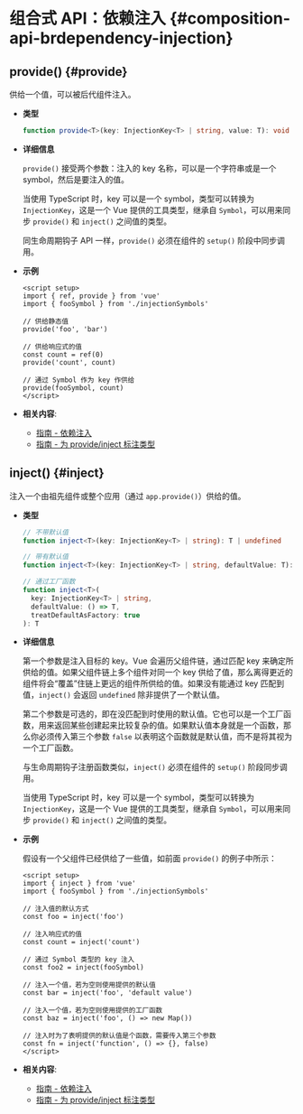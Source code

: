 # 组合式 API：依赖注入 {#composition-api-brdependency-injection}

## provide() {#provide}

供给一个值，可以被后代组件注入。

- **类型**

  ```ts
  function provide<T>(key: InjectionKey<T> | string, value: T): void
  ```

- **详细信息**

  `provide()` 接受两个参数：注入的 key 名称，可以是一个字符串或是一个 symbol，然后是要注入的值。

  当使用 TypeScript 时，key 可以是一个 symbol，类型可以转换为 `InjectionKey`，这是一个 Vue 提供的工具类型，继承自 `Symbol`，可以用来同步 `provide()` 和 `inject()` 之间值的类型。

  同生命周期钩子 API 一样，`provide()` 必须在组件的 `setup()` 阶段中同步调用。

- **示例**

  ```vue
  <script setup>
  import { ref, provide } from 'vue'
  import { fooSymbol } from './injectionSymbols'

  // 供给静态值
  provide('foo', 'bar')

  // 供给响应式的值
  const count = ref(0)
  provide('count', count)

  // 通过 Symbol 作为 key 作供给
  provide(fooSymbol, count)
  </script>
  ```

- **相关内容**:
  - [指南 - 依赖注入](/guide/components/provide-inject.html)
  - [指南 - 为 provide/inject 标注类型](/guide/typescript/composition-api.html#typing-provide-inject)

## inject()  {#inject}

注入一个由祖先组件或整个应用（通过 `app.provide()`）供给的值。

- **类型**

  ```ts
  // 不带默认值
  function inject<T>(key: InjectionKey<T> | string): T | undefined

  // 带有默认值
  function inject<T>(key: InjectionKey<T> | string, defaultValue: T): T

  // 通过工厂函数
  function inject<T>(
    key: InjectionKey<T> | string,
    defaultValue: () => T,
    treatDefaultAsFactory: true
  ): T
  ```

- **详细信息**

  第一个参数是注入目标的 key。Vue 会遍历父组件链，通过匹配 key 来确定所供给的值。如果父组件链上多个组件对同一个 key 供给了值，那么离得更近的组件将会“覆盖”住链上更远的组件所供给的值。如果没有能通过 key 匹配到值，`inject()` 会返回 `undefined` 除非提供了一个默认值。

  第二个参数是可选的，即在没匹配到时使用的默认值。它也可以是一个工厂函数，用来返回某些创建起来比较复杂的值。如果默认值本身就是一个函数，那么你必须传入第三个参数 `false` 以表明这个函数就是默认值，而不是将其视为一个工厂函数。

  与生命周期钩子注册函数类似，`inject()` 必须在组件的 `setup()` 阶段同步调用。

  当使用 TypeScript 时，key 可以是一个 symbol，类型可以转换为 `InjectionKey`，这是一个 Vue 提供的工具类型，继承自 `Symbol`，可以用来同步 `provide()` 和 `inject()` 之间值的类型。

- **示例**

  假设有一个父组件已经供给了一些值，如前面 `provide()` 的例子中所示：

  ```vue
  <script setup>
  import { inject } from 'vue'
  import { fooSymbol } from './injectionSymbols'

  // 注入值的默认方式
  const foo = inject('foo')

  // 注入响应式的值
  const count = inject('count')

  // 通过 Symbol 类型的 key 注入
  const foo2 = inject(fooSymbol)

  // 注入一个值，若为空则使用提供的默认值
  const bar = inject('foo', 'default value')

  // 注入一个值，若为空则使用提供的工厂函数
  const baz = inject('foo', () => new Map())

  // 注入时为了表明提供的默认值是个函数，需要传入第三个参数
  const fn = inject('function', () => {}, false)
  </script>
  ```

- **相关内容**:
  - [指南 - 依赖注入](/guide/components/provide-inject.html)
  - [指南 - 为 provide/inject 标注类型](/guide/typescript/composition-api.html#typing-provide-inject)
